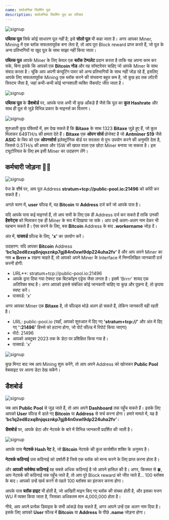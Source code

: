 ```yaml
---
name: सार्वजनिक स्विमिंग पूल
description: सार्वजनिक स्विमिंग पूल का परिचय
---
```

![signup](assets/cover.webp)

**पब्लिक पूल** सिर्फ कोई साधारण पूल नहीं है; इसे **सोलो पूल** भी कहा जाता है। अगर आपका Miner, Mining में एक ब्लॉक सफलतापूर्वक बना लेता है, तो आप पूरा Block reward प्राप्त करते हैं, जो पूल के अन्य प्रतिभागियों या खुद पूल के साथ साझा नहीं किया जाता।

**पब्लिक पूल** आपके Miner के लिए केवल एक **ब्लॉक टेम्पलेट** प्रदान करता है ताकि यह अपना काम कर सके, बिना इसके कि आपको एक **Bitcoin नोड** और वह सॉफ्टवेयर चाहिए जो आपके Miner के साथ संवाद करता है। चूंकि आप अपनी कंप्यूटिंग पावर को अन्य प्रतिभागियों के साथ नहीं जोड़ रहे हैं, इसलिए आपके लिए सफलतापूर्वक Mining एक ब्लॉक करने की संभावना बहुत कम है, जो कुछ हद तक लॉटरी सिस्टम जैसा है, जहां कभी-कभी कोई भाग्यशाली व्यक्ति जैकपॉट जीत जाता है।

![signup](assets/1.webp)

**पब्लिक पूल** के **डैशबोर्ड** पर, आपके पास अभी भी कुछ आँकड़े हैं जैसे कि पूल का **कुल Hashrate** और साथ ही पूल से जुड़े विभिन्न प्रकार के माइनर्स का वितरण।

![signup](assets/2.webp)

शुरुआती कुछ पंक्तियों में, हम देख सकते हैं कि **Bitaxe** के साथ 1323 **Bitaxe** जुड़े हुए हैं, जो कुल मिलाकर 649TH/s की क्षमता देते हैं। **Bitaxe** एक **ओपन सोर्स** प्रोजेक्ट है जो **Antminer S19** जैसे **ASIC** के चिप को एक **ओपनसोर्स** इलेक्ट्रॉनिक बोर्ड पर सरलता से पुनः उपयोग करने की अनुमति देता है, जिससे 0.5TH/s की क्षमता और 15W की खपत वाला एक छोटा Miner बनाया जा सकता है। इस ट्यूटोरियल के लिए हम इसी Miner का उदाहरण लेंगे।

## **कर्मचारी जोड़ना** 👷‍♂️

![signup](assets/cover.webp)

पेज के शीर्ष पर, आप पूल Address **stratum+tcp://public-pool.io:21496** को कॉपी कर सकते हैं।

अगले चरण में, **user** फील्ड में, वह **Bitcoin** या **Address** दर्ज करें जो आपके पास है।

यदि आपके पास कई माइनर्स हैं, तो आप सभी के लिए एक ही Address दर्ज कर सकते हैं ताकि उनकी **हैशरेट्स** को मिलाकर एक ही Miner के रूप में दिखाया जा सके। आप उन्हें अलग-अलग नाम देकर भी पहचान सकते हैं। ऐसा करने के लिए, बस **Bitcoin** Address के बाद **.workername** जोड़ दें।

अंत में, **पासवर्ड** फ़ील्ड के लिए, **'x'** का उपयोग करें।

उदाहरण: यदि आपका **Bitcoin** Address **‘bc1q2ed8zxq8njqsznkp7gj84n0xwl9dp224uha2fv’** है और आप अपने Miner का नाम **« Brrrr »** रखना चाहते हैं, तो आपको अपने Miner के Interface में निम्नलिखित जानकारी दर्ज करनी होगी:


- URL**: stratum+tcp://public-pool.io:21496
- आपके द्वारा दिया गया टेक्स्ट एक बिटकॉइन एड्रेस जैसा लगता है। इसमें 'Brrrr' शायद एक अतिरिक्त शब्द है। अगर आपको इससे संबंधित कोई जानकारी चाहिए या कुछ और पूछना है, तो कृपया स्पष्ट करें।
- पासवर्ड: 'x'

अगर आपका Miner एक **Bitaxe** है, तो फील्ड्स थोड़े अलग हो सकते हैं, लेकिन जानकारी वही रहती है।


- URL: public-pool.io (यहाँ, आपको शुरुआत में दिए गए **'stratum+tcp://'** और अंत में दिए गए **':21496'** हिस्से को हटाना होगा, जो पोर्ट फील्ड में रिपोर्ट किया जाएगा)
- पोर्ट: 21496
- आपको अक्टूबर 2023 तक के डेटा पर प्रशिक्षित किया गया है।
- पासवर्ड: 'x'

![signup](assets/3.webp)

कुछ मिनट बाद जब आप Mining शुरू करेंगे, तो आप अपने Address को खोजकर **Public Pool** वेबसाइट पर अपना डेटा देख सकेंगे।

## डैशबोर्ड

![signup](assets/4.webp)

जब आप **Public Pool** से जुड़ जाते हैं, तो आप अपने **Dashboard** तक पहुँच सकते हैं। इसके लिए आपको **User** फील्ड में डाले गए **Bitcoin** या **Address** से सर्च करना होगा। हमारे मामले में, यह है **‘bc1q2ed8zxq8njqsznkp7gj84n0xwl9dp224uha2fv’**।

**डैशबोर्ड** पर, आपके डेटा और नेटवर्क के बारे में विभिन्न जानकारी प्रदर्शित की जाती है।

![signup](assets/5.webp)

आपके पास **नेटवर्क Hash रेट** है, जो **Bitcoin** नेटवर्क की कुल कार्यशील शक्ति के अनुरूप है।

**नेटवर्क कठिनाई** उस कठिनाई को दर्शाती है जिसे एक ब्लॉक को मान्य करने के लिए प्राप्त करना होता है।

और **आपकी सर्वश्रेष्ठ कठिनाई** वह सबसे अधिक कठिनाई है जो आपने हासिल की है। अगर, किस्मत से 🍀, आप नेटवर्क की कठिनाई तक पहुँच जाते हैं, तो आप पूरे Block reward को जीत जाते हैं... 100 ब्लॉक्स के बाद। आपको उन्हें खर्च करने से पहले 100 ब्लॉक्स का इंतजार करना होगा।

आपके पास **ब्लॉक हाइट** भी होती है, जो आखिरी माइन किए गए ब्लॉक की संख्या होती है, और इसका वजन WU में व्यक्त किया जाता है, जिसका अधिकतम मान 4,000,000 होता है।

नीचे, आप अपने प्रत्येक डिवाइस के सभी आंकड़े देख सकते हैं, अगर आपने उन्हें एक अलग नाम दिया है। इसके लिए आपको **User** फील्ड में **Bitcoin** या **Address** के पीछे **.name** जोड़ना होगा।